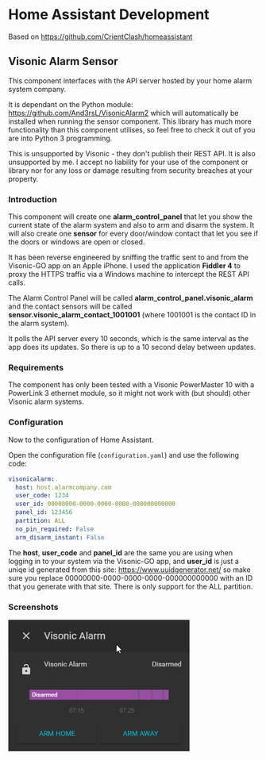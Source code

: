 # Home Assistant Development
Based on https://github.com/CrientClash/homeassistant

## Visonic Alarm Sensor
This component interfaces with the API server hosted by your home alarm system company.

It is dependant on the Python module: https://github.com/And3rsL/VisonicAlarm2 which will automatically be installed when running the sensor component. This library has much more functionality than this component utilises, so feel free to check it out of you are into Python 3 programming.

This is unsupported by Visonic - they don't publish their REST API. It is also unsupported by me. I accept no liability for your use of the component or library nor for any loss or damage resulting from security breaches at your property.

### Introduction
This component will create one **alarm_control_panel** that let you show the current state of the alarm system and also to arm and disarm the system. It will also create one **sensor** for every door/window contact that let you see if the doors or windows are open or closed.

It has been reverse engineered by sniffing the traffic sent to and from the Visonic-GO app on an Apple iPhone. I used the application **Fiddler 4** to proxy the HTTPS traffic via a Windows machine to intercept the REST API calls.

The Alarm Control Panel will be called **alarm_control_panel.visonic_alarm** and the contact sensors will be called **sensor.visonic_alarm_contact_1001001** (where 1001001 is the contact ID in the alarm system).

It polls the API server every 10 seconds, which is the same interval as the app does its updates. So there is up to a 10 second delay between updates.

### Requirements
The component has only been tested with a Visonic PowerMaster 10 with a PowerLink 3 ethernet module, so it might not work with (but should) other Visonic alarm systems.

### Configuration
Now to the configuration of Home Assistant.

Open the configuration file (`configuration.yaml`) and use the following code:
```yaml
visonicalarm:
  host: host.alarmcompany.com
  user_code: 1234
  user_id: 00000000-0000-0000-0000-000000000000
  panel_id: 123456
  partition: ALL
  no_pin_required: False
  arm_disarm_instant: False
```

The **host**, **user_code** and **panel_id** are the same you are using when logging in to your system via the Visonic-GO app,
and **user_id** is just a uniqe id generated from this site: https://www.uuidgenerator.net/ so make sure you replace 00000000-0000-0000-0000-000000000000 with an ID that you generate with that site. There is only support for the ALL partition.

### Screenshots ###
![Alarm Panel dialog](https://github.com/And3rsL/VisonicAlarm-for-Hassio/blob/master/HomeAssistantArmDialog2.png)
